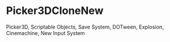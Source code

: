# Picker3DCloneNew
Picker3D, Scriptable Objects, Save System, DOTween, Explosion, Cinemachine, New Input System
